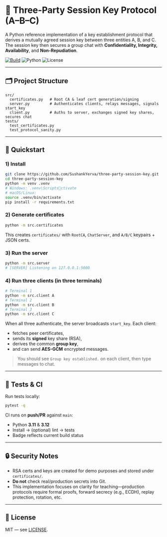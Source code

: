 
# 🔐 Three-Party Session Key Protocol (A–B–C)

A Python reference implementation of a key establishment protocol that derives a mutually agreed session key between three entities A, B, and C. The session key then secures a group chat with **Confidentiality, Integrity, Availability**, and **Non-Repudiation**.

[![Build](https://github.com/SushankYerva/three-party-session-key/actions/workflows/ci.yml/badge.svg)](https://github.com/SushankYerva/three-party-session-key/actions/workflows/ci.yml)
![Python](https://img.shields.io/badge/python-3.11%2B-blue)
![License](https://img.shields.io/badge/license-MIT-informational)

---

## 🗂 Project Structure

```
src/
  certificates.py   # Root CA & leaf cert generation/signing
  server.py         # Authenticates clients, relays messages, signals start_key
  client.py         # Auths to server, exchanges signed key shares, secures chat
tests/
  test_certificates.py
  test_protocol_sanity.py
```

---

## 🚀 Quickstart

### 1) Install
```bash
git clone https://github.com/SushankYerva/three-party-session-key.git
cd three-party-session-key
python -m venv .venv
# Windows: .venv\Scriptsctivate
# macOS/Linux:
source .venv/bin/activate
pip install -r requirements.txt
```

### 2) Generate certificates
```bash
python -m src.certificates
```
This creates `certificates/` with `RootCA`, `ChatServer`, and `A/B/C` keypairs + JSON certs.

### 3) Run the server
```bash
python -m src.server
# [SERVER] Listening on 127.0.0.1:5000
```

### 4) Run three clients (in three terminals)
```bash
# Terminal 1
python -m src.client A
# Terminal 2
python -m src.client B
# Terminal 3
python -m src.client C
```

When all three authenticate, the server broadcasts `start_key`. Each client:
- fetches peer certificates,
- sends its **signed** key share (RSA),
- derives the common **group key**,
- and can send **AES-GCM** encrypted messages.

> You should see `Group key established.` on each client, then type messages to chat.

---

## 🧪 Tests & CI

Run tests locally:
```bash
pytest -q
```

CI runs on **push/PR** against `main`:
- Python **3.11** & **3.12**
- Install → (optional) lint → tests
- Badge reflects current build status

---

## 🔒 Security Notes

- RSA certs and keys are created for demo purposes and stored under `certificates/`.
- **Do not** check real/production secrets into Git.
- This implementation focuses on clarity for teaching—production protocols require formal proofs, forward secrecy (e.g., ECDH), replay protection, rotation, etc.

---

## 📜 License

MIT — see [LICENSE](./LICENSE).
